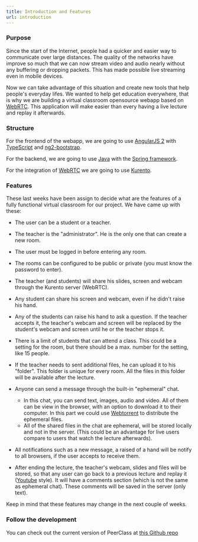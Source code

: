 ```yaml
---
title: Introduction and Features
url: introduction
---
```

### Purpose

Since the start of the Internet, people had a quicker and easier way to communicate over large distances. The quality of the networks have improve so much that we can now stream video and audio nearly without any buffering or dropping packets. This has made possible live streaming even in mobile devices.

Now we can take advantage of this situation and create new tools that help people's everyday lifes. We wanted to help get education everywhere, that is why we are building a virtual classroom opensource webapp based on [WebRTC](https://webrtc.org). This application will make easier than every having a live lecture and replay it afterwards.

### Structure

For the frontend of the webapp, we are going to use [AngularJS 2](https://angular.io/) with [TypeScript](https://www.typescriptlang.org/) and [ng2-bootstrap](https://github.com/valor-software/ng2-bootstrap).

For the backend, we are going to use [Java](https://www.java.com/) with the [Spring framework](https://projects.spring.io/spring-framework/).

For the integration of [WebRTC](https://webrtc.org/) we are going to use [Kurento](http://www.kurento.org/).

### Features

These last weeks have been assign to decide what are the features of a fully functional virtual classroom for our project. We have came up with these:

- The user can be a student or a teacher.
- The teacher is the "administrator". He is the only one that can create a new room.
- The user must be logged in before entering any room.
- The rooms can be configured to be public or private (you must know the password to enter).
- The teacher (and students) will share his slides, screen and webcam through the Kurento server (WebRTC).
- Any student can share his screen and webcam, even if he didn't raise his hand.
- Any of the students can raise his hand to ask a question. If the teacher accepts it, the teacher's webcam and screen will be replaced by the student's webcam and screen until he or the teacher stops it.
- There is a limit of students that can attend a class. This could be a setting for the room, but there should be a max. number for the setting, like 15 people.
- If the teacher needs to sent additional files, he can upload it to his "folder". This folder is unique for every room. All the files in this folder will be available after the lecture.

- Anyone can send a message through the built-in "ephemeral" chat.
  - In this chat, you can send text, images, audio and video. All of them can be view in the browser, with an option to download it to their computer. In this part we could use [Webtorrent](https://webtorrent.io) to distribute the ephemeral files.
  - All of the shared files in the chat are ephemeral, will be stored locally and not in the server. (This could be an advantage for live users compare to users that watch the lecture afterwards).
  
- All notifications such as a new message, a raised of a hand will be notify to all browsers, if the user accepts to receive them.
- After ending the lecture, the teacher's webcam, slides and files will be stored, so that any user can go back to a previous lecture and replay it ([Youtube](https://youtube.com/) style). It will have a comments section (which is not the same as ephemeral chat). These comments will be saved in the server (only text).

Keep in mind that these features may change in the next couple of weeks.

### Follow the development

You can check out the current version of PeerClass at [this Github repo](https://github.com/alxhotel/peerclass)
